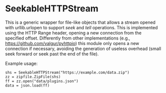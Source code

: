 # SeekableHTTPStream

This is a generic wrapper for file-like objects that allows a stream opened with urllib.urlopen to support _seek_ and _tell_ operations.
This is implemented using the HTTP Range header, opening a new connection from the specified offset.
Differently from other implementations (e.g., https://github.com/valgur/pyhttpio) this module only opens a new connection if necessary, avoiding the generation of useless overhead (small seek forward or seek past the end of the file).

Example usage:
```
shs = SeekableHTTPStream("https://example.com/data.zip")
zz = zipfile.ZipFile(shs)
ff = zz.open("data/plugins.json")
data = json.load(ff)
```

